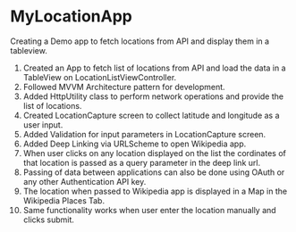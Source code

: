 # MyLocationApp
Creating a Demo app to fetch locations from API and display them in a tableview.

1. Created an App to fetch list of locations from API and load the data in a TableView on LocationListViewController.
2. Followed MVVM Architecture pattern for development.
3. Added HttpUtility class to perform network operations and provide the list of locations.
4. Created LocationCapture screen to collect latitude and longitude as a user input.
5. Added Validation for input parameters in LocationCapture screen.
6. Added Deep Linking via URLScheme to open Wikipedia app.
7. When user clicks on any location displayed on the list the cordinates of that location is passed as a query parameter in the deep link url.
8. Passing of data between applications can also be done using OAuth or any other Authentication API key.
9. The location when passed to Wikipedia app is displayed in a Map in the Wikipedia Places Tab.
10. Same functionality works when user enter the location manually and clicks submit.
